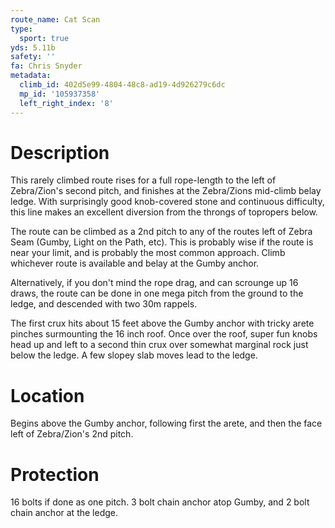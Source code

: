 ```yaml
---
route_name: Cat Scan
type:
  sport: true
yds: 5.11b
safety: ''
fa: Chris Snyder
metadata:
  climb_id: 402d5e99-4804-48c8-ad19-4d926279c6dc
  mp_id: '105937358'
  left_right_index: '8'
---
```

# Description
This rarely climbed route rises for a full rope-length to the left of Zebra/Zion's second pitch, and finishes at the Zebra/Zions mid-climb belay ledge.  With surprisingly good knob-covered stone and continuous difficulty, this line makes an excellent diversion from the throngs of topropers below.

The route can be climbed as a 2nd pitch to any of the routes left of Zebra Seam (Gumby, Light on the Path, etc).  This is probably wise if the route is near your limit, and is probably the most common approach.  Climb whichever route is available and belay at the Gumby anchor.

Alternatively, if you don't mind the rope drag, and can scrounge up 16 draws, the route can be done in one mega pitch from the ground to the ledge, and descended with two 30m rappels.

The first crux hits about 15 feet above the Gumby anchor with tricky arete pinches surmounting the 16 inch roof.  Once over the roof, super fun knobs head up and left to a second thin crux over somewhat marginal rock just below the ledge.  A few slopey slab moves lead to the ledge.

# Location
Begins above the Gumby anchor, following first the arete, and then the face left of Zebra/Zion's 2nd pitch.

# Protection
16 bolts if done as one pitch.  3 bolt chain anchor atop Gumby, and 2 bolt chain anchor at the ledge.
